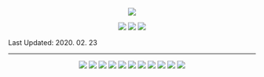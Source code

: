 <p align="center">
  <img src="https://capsule-render.vercel.app/api?type=rect&color=gradient&customColorList=0,2,2,5,30&height=300&section=header&text=SEUNGHEE%20KIM&fontSize=90">
</p>

<p align="center">
  <img src="https://hits.seeyoufarm.com/api/count/incr/badge.svg?url=https%3A%2F%2Fgithub.com%2Fheebedev%2Fhit-counter&count_bg=%2379C83D&title_bg=%23555555&icon=&icon_color=%23E7E7E7&title=hits&edge_flat=false"> <img src="https://img.shields.io/github/followers/heebedev?style=social,"> <img src="https://img.shields.io/github/last-commit/heebedev/heebedev/main">
</p>

Last Updated: 2020. 02. 23

---

<p align="center">
  <img src="https://img.shields.io/badge/GitHub-181717?style=flat-rounded-square&logo=GitHub&logoColor=white"> <img src="https://img.shields.io/badge/GitLab-FCA121?style=flat-rounded-square&logo=GitLab&logoColor=white"> <img src="https://img.shields.io/badge/Swift-F05138?style=flat-rounded-square&logo=Swift&logoColor=white"> <img src="https://img.shields.io/badge/Android-3DDC84?style=flat-rounded-square&logo=Android&logoColor=white"> <img src="https://img.shields.io/badge/Java-007396?style=flat-rounded-square&logo=Java&logoColor=white"> <img src="https://img.shields.io/badge/Python-3766AB?style=flat-rounded-square&logo=Python&logoColor=white"> <img src="https://img.shields.io/badge/JavaScript-F7DF1E?style=flat-rounded-square&logo=JavaScript&logoColor=white"> <img src="https://img.shields.io/badge/CSS-1572B6?style=flat-rounded-square&logo=CSS3&logoColor=white"> <img src="https://img.shields.io/badge/HTML-E34F26?style=flat-rounded-square&logo=HTML5&logoColor=white"> <img src="https://img.shields.io/badge/Tomcat-F8DC75?style=flat-rounded-square&logo=ApacheTomcat&logoColor=black"> <img src="https://img.shields.io/badge/MySQL-4479A1?style=flat-rounded-square&logo=MySQL&logoColor=white">
</p>



